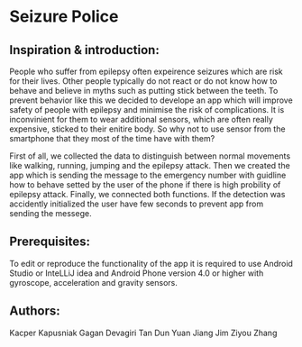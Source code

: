 # Seizure Police

## Inspiration & introduction:

People who suffer from epilepsy often expeirence seizures which are risk for their lives. Other people typically do not react or do not know how to behave and believe in myths such as putting stick between the teeth. To prevent behavior like this we decided to develope an app which will improve safety of people with epilepsy and minimise the risk of complications. It is inconvinient for them to wear additional sensors, which are often really expensive, sticked to their enitire body. So why not to use sensor from the smartphone that they most of the time have with them?

First of all, we collected the data to distinguish between normal movements like walking, running, jumping and the epilepsy attack. Then we created the app which is sending the message to the emergency number with guidline how to behave setted by the user of the phone if there is high probility of epilepsy attack. Finally, we connected both functions. If the detection was accidently initialized the user have few seconds to prevent app from sending the messege.
## Prerequisites:

To edit or reproduce the functionality of the app it is required to use Android Studio  or InteLLiJ idea and Android Phone version 4.0 or higher with gyroscope, acceleration and gravity sensors.

## Authors:
Kacper Kapusniak
Gagan Devagiri
Tan Dun Yuan
Jiang Jim
Ziyou Zhang
